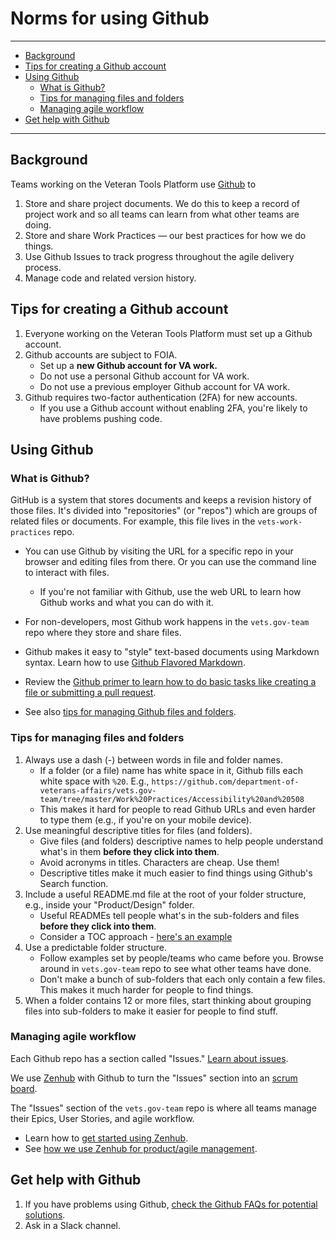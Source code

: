 # Norms for using Github

<hr>

* [Background](#background)
* [Tips for creating a Github account](#tips-for-creating-a-github-account)
* [Using Github](#using-github)
  * [What is Github?](#what-is-github)
  * [Tips for managing files and folders](#tips-for-managing-files-and-folders)
  * [Managing agile workflow](#managing-agile-workflow)
* [Get help with Github](#get-help-with-github)

<hr>

## Background

Teams working on the Veteran Tools Platform use [Github](https://github.com/department-of-veterans-affairs) to

1. Store and share project documents. We do this to keep a record of project work and so all teams can learn from what other teams are doing.
2. Store and share Work Practices &#8212; our best practices for how we do things.
3. Use Github Issues to track progress throughout the agile delivery process.
4. Manage code and related version history.


## Tips for creating a Github account

1. Everyone working on the Veteran Tools Platform must set up a Github account.
1. Github accounts are subject to FOIA.
    * Set up a **new Github account for VA work.**
    * Do not use a personal Github account for VA work.
    * Do not use a previous employer Github account for VA work.
1. Github requires two-factor authentication (2FA) for new accounts.
    * If you use a Github account without enabling 2FA, you're likely to have problems pushing code.


## Using Github

### What is Github?

GitHub is a system that stores documents and keeps a revision history of those files. It's divided into "repositories" (or "repos") which are groups of related files or documents. For example, this file lives in the ```vets-work-practices``` repo.

* You can use Github by visiting the URL for a specific repo in your browser and editing files from there. Or you can use the command line to interact with files.
  * If you're not familiar with Github, use the web URL to learn how Github works and what you can do with it.

* For non-developers, most Github work happens in the ```vets.gov-team``` repo where they store and share files.

* Github makes it easy to "style" text-based documents using Markdown syntax. Learn how to use [Github Flavored Markdown](https://guides.github.com/features/mastering-markdown/).

* Review the [Github primer to learn how to do basic tasks like creating a file or submitting a pull request](github-primer.md).

* See also [tips for managing Github files and folders](#tips-for-managing-files-and-folders).


### Tips for managing files and folders

1. Always use a dash (-) between words in file and folder names.
    * If a folder (or a file) name has white space in it, Github fills each white space with ```%20```. E.g., ```https://github.com/department-of-veterans-affairs/vets.gov-team/tree/master/Work%20Practices/Accessibility%20and%20508```
    * This makes it hard for people to read Github URLs and even harder to type them (e.g., if you're on your mobile device).
1. Use meaningful descriptive titles for files (and folders).
    * Give files (and folders) descriptive names to help people understand what's in them **before they click into them**.
    * Avoid acronyms in titles. Characters are cheap. Use them!
    * Descriptive titles make it much easier to find things using Github's Search function.
1. Include a useful README.md file at the root of your folder structure, e.g., inside your "Product/Design" folder.
    * Useful READMEs tell people what's in the sub-folders and files **before they click into them**.
    * Consider a TOC approach - [here's an example](https://github.com/department-of-veterans-affairs/vets.gov-team/tree/master/Work%20Practices/Research)
1. Use a predictable folder structure.
    * Follow examples set by people/teams who came before you. Browse around in ```vets.gov-team``` repo to see what other teams have done.
    * Don't make a bunch of sub-folders that each only contain a few files. This makes it much harder for people to find things.
1. When a folder contains 12 or more files, start thinking about grouping files into sub-folders to make it easier for people to find stuff.


### Managing agile workflow

Each Github repo has a section called "Issues." [Learn about issues](https://guides.github.com/features/issues/).

We use [Zenhub](https://www.zenhub.com) with Github to turn the "Issues" section into an [scrum board](https://en.wikipedia.org/wiki/Scrum_(software_development)).

The "Issues" section of the ```vets.gov-team``` repo is where all teams manage their Epics, User Stories, and agile workflow.

* Learn how to [get started using Zenhub](https://github.com/department-of-veterans-affairs/vets.gov-team/blob/master/Work%20Practices/Onboarding%20and%20Offboarding/zenhub_onboarding.pdf).
* See [how we use Zenhub for product/agile management](https://github.com/department-of-veterans-affairs/vets.gov-team/blob/master/Work%20Practices/Product%20Management/zenhub_product_management.pdf).


## Get help with Github

1. If you have problems using Github, [check the Github FAQs for potential solutions](../faqs.md#github).
2. Ask in a Slack channel.
